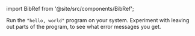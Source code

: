 import BibRef from '@site/src/components/BibRef';

Run the `"hello, world"` program on your system. Experiment
with leaving out parts of the program, to see what error messages you get. <BibRef id='KR1988' pages='p. 8'></BibRef>